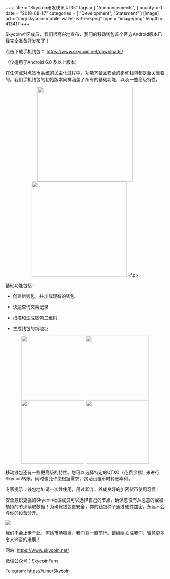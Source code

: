 +++
title = "Skycoin研发快讯 #135"
tags = [ "Announcements", ]
bounty = 0
date = "2018-08-17"
categories = [ "Development", "Statement" ]
[image]
    url = "img/skycoin-mobile-wallet-is-here.png"
    type = "image/png"
    length = 413417
+++

Skycoin社区成员，我们很高兴地宣布，我们的移动钱包首个官方Android版本已经完全准备好发布了！

点击下载手机钱包： <https://www.skycoin.net/downloads/>

（仅适用于Android 6.0 及以上版本）

在任何点对点货币系统的民主化过程中，功能齐备且安全的移动钱包都是至关重要的。我们手机钱包的初始版本同样涵盖了所有的基础功能，以及一些高级特性。

<p align="center">
  <img width="300" src="https://www.skycoin.net/blog/img/skycoin_screen_wallet_list.png">
  <img width="300" src="https://www.skycoin.net/blog/img/skycoin_screen_wallet_details.png">
<\p>

基础功能包括：

-   创建新钱包，并加载现有的钱包 

-   快速查询交易记录

-   扫描和生成钱包二维码

-   生成钱包的新地址

<p align="center">
  <img width="200" src="https://www.skycoin.net/blog/img/skycoin_screen_qr-code.png">
  <img width="200" src="https://www.skycoin.net/blog/img/skycoin_screen_transactions.png">
  <img width="200" src="https://www.skycoin.net/blog/img/skycoin_screen_basic_send.png">
  <img width="200" src="https://www.skycoin.net/blog/img/skycoin_screen_tx-detail.png">
</p>

移动钱包还有一些更高级的特性。您可以选择特定的UTXO（花费余额）来进行Skycoin转账，同时也允许您根据需求，灵活设置币时转账毕利。

专家提示：钱包地址请一次性使用，用过即弃，养成良好的加密货币使用习惯！

安全意识更强的Skycoin社区成员可以选择自己的节点，确保您没有从恶意的或被劫持的节点读取数据！为确保钱包更安全，你的钱包种子通过硬件加密，永远不会与你的设备分开。

![](/img/skycoin_screen_advanced_2.png)

我们不会止步于此。何妨市场喧嚣，我们将一直前行。请继续关注我们，留意更多令人兴奋的进展！

网站: <https://www.skycoin.net/>

微信公众号：SkycoinFans

Telegram: <https://t.me/Skycoin>
